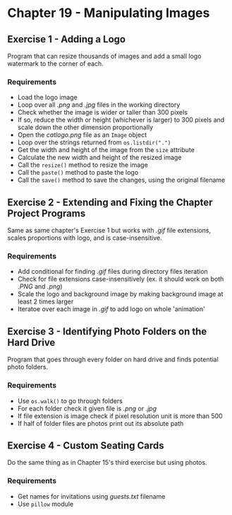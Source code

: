 # Chapter 19 - Manipulating Images

## Exercise 1 - Adding a Logo
Program that can resize thousands of images and add a small logo watermark to the corner of each.

### Requirements
- Load the logo image
- Loop over all _.png_ and _.jpg_ files in the working directory
- Check whether the image is wider or taller than 300 pixels
- If so, reduce the width or height (whichever is larger) to 300 pixels and scale down the other dimension proportionally
- Open the _catlogo.png_ file as an `Image` object
- Loop over the strings returned from `os.listdir(".")`
- Get the width and height of the image from the `size` attribute
- Calculate the new width and height of the resized image
- Call the `resize()` method to resize the image
- Call the `paste()` method to paste the logo
- Call the `save()` method to save the changes, using the original filename

## Exercise 2 - Extending and Fixing the Chapter Project Programs
Same as same chapter's Exercise 1 but works with *.gif* file extensions, scales proportions with logo, and is case-insensitive.

### Requirements
- Add conditional for finding *.gif* files during directory files iteration
- Check for file extensions case-insensitively (ex. it should work on both *.PNG* and *.png*)
- Scale the logo and background image by making background image at least 2 times larger
- Iteratoe over each image in *.gif* to add logo on whole 'animation'

## Exercise 3 - Identifying Photo Folders on the Hard Drive
Program that goes through every folder on hard drive and finds potential photo folders.

### Requirements
- Use `os.walk()` to go through folders
- For each folder check it given file is *.png* or *.jpg*
- If file extension is image check if pixel resolution unit is more than 500
- If half of folder files are photos print out its absolute path

## Exercise 4 - Custom Seating Cards
Do the same thing as in Chapter 15's third exercise but using photos.

### Requirements
- Get names for invitations using _guests.txt_ filename
- Use `pillow` module